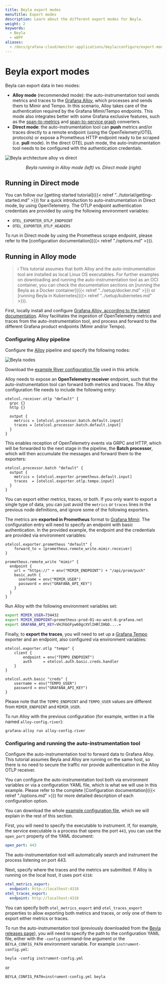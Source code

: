 ```yaml
---
title: Beyla export modes
menuTitle: Export modes
description: Learn about the different export modes for Beyla.
weight: 2
keywords:
  - Beyla
  - eBPF
aliases:
  - /docs/grafana-cloud/monitor-applications/beyla/configure/export-modes/
---
```


# Beyla export modes

Beyla can export data in two modes:

- **Alloy mode** (recommended mode): the auto-instrumentation tool sends metrics and traces to the
  [Grafana Alloy](/docs/alloy/), which processes and sends them
  to Mimir and Tempo. In this scenario, Alloy takes care of the authentication required by the Grafana Mimir/Tempo endpoints.
  This mode also integrates better with some Grafana exclusive features,
  such as the [span-to-metrics](/docs/tempo/latest/metrics-generator/span_metrics/) and
  [span-to-service graph](/docs/tempo/latest/metrics-generator/service_graphs/) converters.
- **Direct mode**: the auto-instrumentation tool can **push** metrics and/or traces directly to a remote endpoint
  (using the OpenTelemetry/OTEL protocols) or expose a Prometheus HTTP endpoint ready to be scraped (i.e. **pull** mode).
  In the direct OTEL push mode, the auto-instrumentation tool needs to be configured with the authentication credentials.

![Beyla architecture alloy vs direct](https://grafana.com/media/docs/grafana-cloud/beyla/alloy-vs-direct.png)

<center><i>Beyla running in Alloy mode (left) vs. Direct mode (right)</i></center>

## Running in Direct mode

You can follow our [getting started tutorial]({{< relref "../tutorial/getting-started.md" >}}) for a quick introduction
to auto-instrumentation in Direct mode, by using OpenTelemetry. The OTLP endpoint authentication credentials are provided
by using the following environment variables:

- `OTEL_EXPORTER_OTLP_ENDPOINT`
- `OTEL_EXPORTER_OTLP_HEADERS`

To run in Direct mode by using the Prometheus scrape endpoint, please refer to the
[configuration documentation]({{< relref "./options.md" >}}).

## Running in Alloy mode

> ℹ️ This tutorial assumes that both Alloy and the auto-instrumentation tool are installed
> as local Linux OS executables. For further examples on downloading and running the
> auto-instrumentation tool as an OCI container, you can check the documentation sections on
> [running the Beyla as a Docker container]({{< relref "../setup/docker.md" >}})
> or [running Beyla in Kubernetes]({{< relref "../setup/kubernetes.md" >}}).

First, locally install and configure [Grafana Alloy, according to the latest documentation](/docs/alloy/).
Alloy facilitates the ingestion of OpenTelemetry metrics and traces from the auto-instrumentation tool,
and process and forward to the different Grafana product endpoints (Mimir and/or Tempo).

### Configuring Alloy pipeline

Configure the [Alloy](/docs/alloy/) pipeline and specify the following nodes:

![Beyla nodes](https://grafana.com/media/docs/grafana-cloud/beyla/nodes-2.png)

Download the [example River configuration file](/docs/beyla/latest/configure/resources/alloy-config.river) used in this article.

Alloy needs to expose an **OpenTelemetry receiver** endpoint, such that the auto-instrumentation tool can forward both metrics and traces.
The Alloy configuration file needs to include the following entry:

```hcl
otelcol.receiver.otlp "default" {
  grpc {}
  http {}

  output {
    metrics = [otelcol.processor.batch.default.input]
    traces = [otelcol.processor.batch.default.input]
  }
}
```

This enables reception of OpenTelemetry events via GRPC and HTTP, which will be
forwarded to the next stage in the pipeline, the **Batch processor**, which
will then accumulate the messages and forward them to the exporters:

```hcl
otelcol.processor.batch "default" {
  output {
    metrics = [otelcol.exporter.prometheus.default.input]
    traces  = [otelcol.exporter.otlp.tempo.input]
  }
}
```

You can export either metrics, traces, or both. If you only want to export a single
type of data, you can just avoid the `metrics` or `traces` lines in the previous
node definitions, and ignore some of the following exporters.

The metrics are **exported in Prometheus** format to [Grafana Mimir](/oss/mimir/).
The configuration entry will need to specify an endpoint with basic
authentication. In the provided example, the endpoint and the credentials are
provided via environment variables:

```hcl
otelcol.exporter.prometheus "default" {
    forward_to = [prometheus.remote_write.mimir.receiver]
}

prometheus.remote_write "mimir" {
  endpoint {
    url = "https://" + env("MIMIR_ENDPOINT") + "/api/prom/push"
    basic_auth {
      username = env("MIMIR_USER")
      password = env("GRAFANA_API_KEY")
    }
  }
}
```

Run Alloy with the following environment variables set:

```sh
export MIMIR_USER=734432
export MIMIR_ENDPOINT=prometheus-prod-01-eu-west-0.grafana.net
export GRAFANA_API_KEY=VHJhbGFyw60gcXVlIHRlIHbD....=
```

Finally, to **export the traces**, you will need to set up a
[Grafana Tempo](/oss/tempo/) exporter
and an endpoint, also configured via environment variables:

```hcl
otelcol.exporter.otlp "tempo" {
    client {
        endpoint = env("TEMPO_ENDPOINT")
        auth     = otelcol.auth.basic.creds.handler
    }
}

otelcol.auth.basic "creds" {
    username = env("TEMPO_USER")
    password = env("GRAFANA_API_KEY")
}
```

Please note that the `TEMPO_ENDPOINT` and `TEMPO_USER` values are different
from `MIMIR_ENDPOINT` and `MIMIR_USER`.

To run Alloy with the previous configuration (for example, written in a file named `alloy-config.river`):

```
grafana-alloy run alloy-config.river
```

### Configuring and running the auto-instrumentation tool

Configure the auto-instrumentation tool to forward data to Grafana Alloy.
This tutorial assumes Beyla and Alloy are running on the same host, so there is no need to secure the traffic nor provide authentication in the Alloy OTLP receiver.

You can configure the auto-instrumentation tool both via environment variables or via
a configuration YAML file, which is what we will use in this example.
Please refer to the complete [Configuration documentation]({{< relref "./options.md" >}}) for
more detailed description of each configuration option.

You can download the whole [example configuration file](/docs/beyla/latest/configure/resources/instrumenter-config.yml),
which we will explain in the rest of this section.

First, you will need to specify the executable to instrument. If, for example,
the service executable is a process that opens the port `443`, you can use the `open_port`
property of the YAML document:

```yaml
open_port: 443
```

The auto-instrumentation tool will automatically search and instrument the process
listening on port 443.

Next, specify where the traces and the metrics are submitted.
If Alloy is running on the local host, it uses port `4318`:

```yaml
otel_metrics_export:
  endpoint: http://localhost:4318
otel_traces_export:
  endpoint: http://localhost:4318
```

You can specify both `otel_metrics_export` and `otel_traces_export` properties to
allow exporting both metrics and traces, or only one of them to export either
metrics or traces.

To run the auto-instrumentation tool (previously downloaded from the [Beyla releases page](https://github.com/grafana/beyla/releases)),
you will need to specify the path to the configuration YAML file, either with the
`-config` command-line argument or the `BEYLA_CONFIG_PATH` environment variable.
For example `instrument-config.yml`:

```
beyla -config instrument-config.yml
```

or

```
BEYLA_CONFIG_PATH=instrument-config.yml beyla
```
